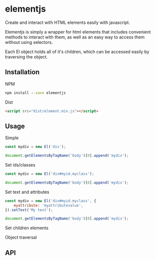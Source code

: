 # elementjs #

Create and interact with HTML elements easily with javascript.

Elementjs is simply a wrapper for html elements that includes convenient methods to interact with them, as well as an easy way to access them without using selectors.

Each El object holds all of it's children, which can be accessed easily by traversing the object.

## Installation ##

NPM

```cmd
npm install --save elementjs
```

Dist

```html
<script src="dist/element.min.js"></script>
```

## Usage ##

Simple

```javascript
const mydiv = new El('div');

document.getElementsByTagName('body')[0].append('mydiv');
```

Set ids/classes

```javascript
const mydiv = new El('div#myid.myclass');

document.getElementsByTagName('body')[0].append('mydiv');
```

Set text and attributes

```javascript
const mydiv = new El('div#myid.myclass', {
    myattribute: 'myattributevalue',
}).setText('My text');

document.getElementsByTagName('body')[0].append('mydiv');
```

Set children elements

Object traversal

## API ##